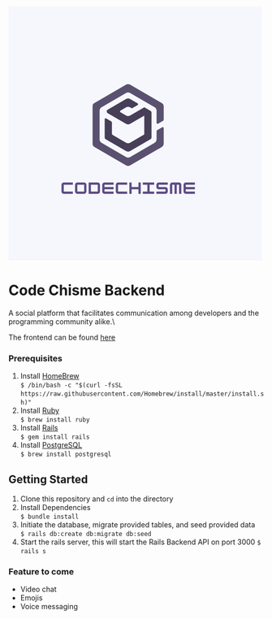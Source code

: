 
![code chisme](./images/CodeChisme.png)

# Code Chisme Backend

A social platform that facilitates communication among developers and the programming community alike.\

The frontend can be found [here](https://github.com/barbarabontempo/CodeChisme-frontend)

### Prerequisites

1. Install [HomeBrew](https://brew.sh/)\
`$ /bin/bash -c "$(curl -fsSL https://raw.githubusercontent.com/Homebrew/install/master/install.sh)"`
2. Install [Ruby](https://www.ruby-lang.org/en/)\
`$ brew install ruby`
3. Install [Rails](https://rubyonrails.org/)\
`$ gem install rails`
4. Install [PostgreSQL](https://www.postgresql.org/)\
`$ brew install postgresql`


## Getting Started
1. Clone this repository and `cd` into the directory
2. Install Dependencies\
`$ bundle install`
3. Initiate the database, migrate provided tables, and seed provided data\
`$ rails db:create db:migrate db:seed`
4. Start the rails server, this will start the Rails Backend API on port 3000
`$ rails s`
### Feature to come
* Video  chat
* Emojis 
* Voice messaging
